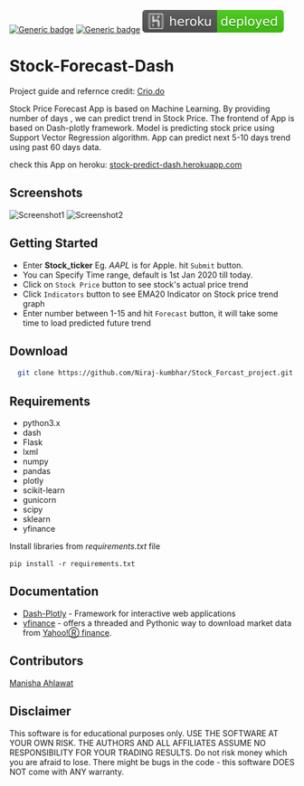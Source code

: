 

[![Generic badge](https://img.shields.io/badge/Python-3.8-<COLOR>.svg)](https://shields.io/)
[![Generic badge](https://img.shields.io/badge/Dash-2.0-blue.svg)](https://shields.io/)
![Heroku](https://github.com/DenisOH/pyheroku-badge/blob/master/img/deployed.svg)
# Stock-Forecast-Dash
Project guide and refernce credit: [Crio.do](https://www.crio.do/projects/python-forecasting-stocks-dash/)


Stock Price Forecast App is based on Machine Learning. By providing number of days 
, we can predict trend in Stock Price. The frontend of App is based on Dash-plotly
framework. Model is predicting stock price  using Support Vector Regression
algorithm. App can predict next 5-10 days trend using past 60 days data.

check this App on heroku: [stock-predict-dash.herokuapp.com](https://stock-predict-dash.herokuapp.com/)

## Screenshots
<img src="https://user-images.githubusercontent.com/89059809/174493701-b5485e58-ecae-4a4e-8706-4402fc800395.png" width="750" height="400" alt='Screenshot1'>
<img src="https://user-images.githubusercontent.com/89059809/174493703-fd137ce4-e152-4f6e-b33d-93276e9000eb.png" width="750" height="400" alt='Screenshot2'>


## Getting Started

* Enter **Stock_ticker** Eg. _AAPL_ is for Apple. hit `Submit` button.
* You can Specify Time range, default is 1st Jan 2020 till today.
* Click on `Stock Price` button to see stock's actual price trend
* Click `Indicators` button to see EMA20 Indicator on Stock price trend graph
* Enter number between 1-15 and hit `Forecast` button, it will take some time to load predicted future trend 
 
## Download
 
```bash
  git clone https://github.com/Niraj-kumbhar/Stock_Forcast_project.git
```
    
## Requirements
* python3.x
* dash
* Flask
* lxml
* numpy
* pandas
* plotly
* scikit-learn
* gunicorn
* scipy
* sklearn
* yfinance


Install libraries from _requirements.txt_ file
```
pip install -r requirements.txt
```

## Documentation

* [Dash-Plotly](https://dash.plotly.com/) - Framework for interactive web applications
* [yfinance](https://pypi.org/project/yfinance/) - offers a threaded and Pythonic way to download market data from [Yahoo!Ⓡ finance](https://finance.yahoo.com/).


## Contributors
[Manisha Ahlawat](https://github.com/ahlawat-manisha)


## Disclaimer

This software is for educational purposes only. USE THE SOFTWARE AT YOUR OWN RISK. THE AUTHORS AND ALL AFFILIATES ASSUME NO RESPONSIBILITY FOR YOUR TRADING RESULTS. Do not risk money which you are afraid to lose. There might be bugs in the code - this software DOES NOT come with ANY warranty.

